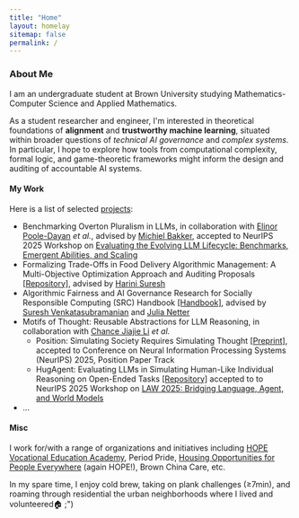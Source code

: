 ```yaml
---
title: "Home"
layout: homelay
sitemap: false
permalink: /
---
```


### About Me

I am an undergraduate student at Brown University studying Mathematics-Computer Science and Applied Mathematics. 

As a student researcher and engineer, I'm interested in theoretical foundations of **alignment** and **trustworthy machine learning**, situated within broader questions of *technical AI governance* and *complex systems*. In particular, I hope to explore how tools from computational complexity, formal logic, and game-theoretic frameworks might inform the design and auditing of accountable AI systems. 


#### My Work
Here is a list of selected [projects](https://jiayiw005.github.io/projects/):
- Benchmarking Overton Pluralism in LLMs, in collaboration with [Elinor Poole-Dayan](https://elinorp-d.github.io/) *et al.*, advised by [Michiel Bakker](https://miba.dev/), accepted to NeurIPS 2025 Workshop on [Evaluating the Evolving LLM Lifecycle: Benchmarks, Emergent Abilities, and Scaling](https://sites.google.com/view/llm-eval-workshop/)
- Formalizing Trade-Offs in Food Delivery Algorithmic Management: A Multi-Objective Optimization Approach and Auditing Proposals [[Repository]](https://github.com/jiayiw005/delivery-alg-simulation), advised by [Harini Suresh](https://harinisuresh.com/)
- Algorithmic Fairness and AI Governance Research for Socially Responsible Computing (SRC) Handbook [[Handbook]](https://srch.cs.brown.edu), advised by [Suresh Venkatasubramanian](https://dsi.brown.edu/people/suresh-venkatasubramanian) and [Julia Netter](http://www.julianetter.de/) 
- Motifs of Thought: Reusable Abstractions for LLM Reasoning, in collaboration with [Chance Jiajie Li](https://2023.cjj.li/about) *et al.*
  - Position: Simulating Society Requires Simulating Thought [[Preprint]](https://www.arxiv.org/abs/2506.06958), accepted to Conference on Neural Information Processing Systems (NeurIPS) 2025, Position Paper Track
  - HugAgent: Evaluating LLMs in Simulating Human-Like Individual Reasoning on Open-Ended Tasks [[Repository]](https://anonymous.4open.science/r/HugAgent/) accepted to to NeurIPS 2025 Workshop on [LAW 2025: Bridging Language, Agent, and World Models](https://sites.google.com/view/law-2025)
- ...

#### Misc

I work for/with a range of organizations and initiatives including [HOPE Vocational Education Academy](https://www.lncf.cn/edu/item/31.html), Period Pride, [Housing Opportunities for People Everywhere](https://www.linkedin.com/company/housing-opportunities-for-people-everywhere-hope/) (again HOPE!), Brown China Care, etc. 

In my spare time, I enjoy cold brew, taking on plank challenges (≥7min), and roaming through residential the urban neighborhoods where I lived and volunteered🏠 ;")
